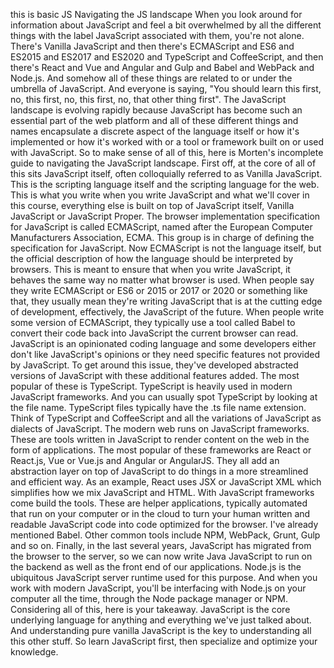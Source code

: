 this is basic JS 
Navigating the JS landscape
 When you look around for information about JavaScript and feel a bit overwhelmed by all the different things with the label JavaScript associated with them, you're not alone. There's Vanilla JavaScript and then there's ECMAScript and ES6 and ES2015 and ES2017 and ES2020 and TypeScript and CoffeeScript, and then there's React and Vue and Angular and Gulp and Babel and WebPack and Node.js. And somehow all of these things are related to or under the umbrella of JavaScript. And everyone is saying, "You should learn this first, no, this first, no, this first, no, that other thing first". The JavaScript landscape is evolving rapidly because JavaScript has become such an essential part of the web platform and all of these different things and names encapsulate a discrete aspect of the language itself or how it's implemented or how it's worked with or a tool or framework built on or used with JavaScript. So to make sense of all of this, here is Morten's incomplete guide to navigating the JavaScript landscape. First off, at the core of all of this sits JavaScript itself, often colloquially referred to as Vanilla JavaScript. This is the scripting language itself and the scripting language for the web. This is what you write when you write JavaScript and what we'll cover in this course, everything else is built on top of JavaScript itself, Vanilla JavaScript or JavaScript Proper. The browser implementation specification for JavaScript is called ECMAScript, named after the European Computer Manufacturers Association, ECMA. This group is in charge of defining the specification for JavaScript. Now ECMAScript is not the language itself, but the official description of how the language should be interpreted by browsers. This is meant to ensure that when you write JavaScript, it behaves the same way no matter what browser is used. When people say they write ECMAScript or ES6 or 2015 or 2017 or 2020 or something like that, they usually mean they're writing JavaScript that is at the cutting edge of development, effectively, the JavaScript of the future. When people write some version of ECMAScript, they typically use a tool called Babel to convert their code back into JavaScript the current browser can read. JavaScript is an opinionated coding language and some developers either don't like JavaScript's opinions or they need specific features not provided by JavaScript. To get around this issue, they've developed abstracted versions of JavaScript with these additional features added. The most popular of these is TypeScript. TypeScript is heavily used in modern JavaScript frameworks. And you can usually spot TypeScript by looking at the file name. TypeScript files typically have the .ts file name extension. Think of TypeScript and CoffeeScript and all the variations of JavaScript as dialects of JavaScript. The modern web runs on JavaScript frameworks. These are tools written in JavaScript to render content on the web in the form of applications. The most popular of these frameworks are React or React.js, Vue or Vue.js and Angular or AngularJS. They all add an abstraction layer on top of JavaScript to do things in a more streamlined and efficient way. As an example, React uses JSX or JavaScript XML which simplifies how we mix JavaScript and HTML. With JavaScript frameworks come build the tools. These are helper applications, typically automated that run on your computer or in the cloud to turn your human written and readable JavaScript code into code optimized for the browser. I've already mentioned Babel. Other common tools include NPM, WebPack, Grunt, Gulp and so on. Finally, in the last several years, JavaScript has migrated from the browser to the server, so we can now write Java JavaScript to run on the backend as well as the front end of our applications. Node.js is the ubiquitous JavaScript server runtime used for this purpose. And when you work with modern JavaScript, you'll be interfacing with Node.js on your computer all the time, through the Node package manager or NPM. Considering all of this, here is your takeaway. JavaScript is the core underlying language for anything and everything we've just talked about. And understanding pure vanilla JavaScript is the key to understanding all this other stuff. So learn JavaScript first, then specialize and optimize your knowledge.